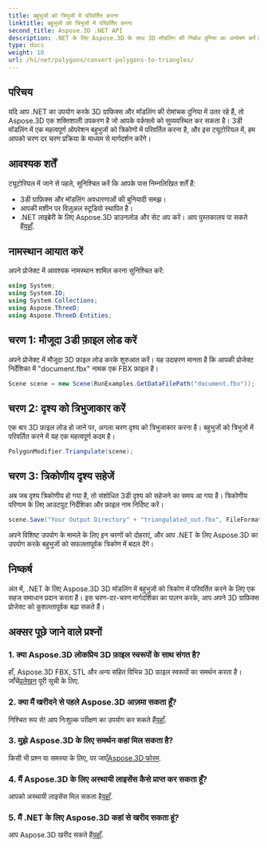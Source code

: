 ```yaml
---
title: बहुभुजों को त्रिभुजों में परिवर्तित करना
linktitle: बहुभुजों को त्रिभुजों में परिवर्तित करना
second_title: Aspose.3D .NET API
description: .NET के लिए Aspose.3D के साथ 3D मॉडलिंग की निर्बाध दुनिया का अन्वेषण करें। हमारे चरण-दर-चरण मार्गदर्शिका का उपयोग करके आसानी से बहुभुजों को त्रिभुजों में बदलें। अभी अपने मुफ़्त ट्रायल को डाउनलोड करें!
type: docs
weight: 10
url: /hi/net/polygons/convert-polygons-to-triangles/
---
```

## परिचय
यदि आप .NET का उपयोग करके 3D ग्राफिक्स और मॉडलिंग की रोमांचक दुनिया में उतर रहे हैं, तो Aspose.3D एक शक्तिशाली उपकरण है जो आपके वर्कफ़्लो को सुव्यवस्थित कर सकता है। 3डी मॉडलिंग में एक महत्वपूर्ण ऑपरेशन बहुभुजों को त्रिकोणों में परिवर्तित करना है, और इस ट्यूटोरियल में, हम आपको चरण दर चरण प्रक्रिया के माध्यम से मार्गदर्शन करेंगे।
## आवश्यक शर्तें
ट्यूटोरियल में जाने से पहले, सुनिश्चित करें कि आपके पास निम्नलिखित शर्तें हैं:
- 3डी ग्राफ़िक्स और मॉडलिंग अवधारणाओं की बुनियादी समझ।
- आपकी मशीन पर विज़ुअल स्टूडियो स्थापित है।
-  .NET लाइब्रेरी के लिए Aspose.3D डाउनलोड और सेट अप करें। आप पुस्तकालय पा सकते हैं[यहाँ](https://releases.aspose.com/3d/net/).
## नामस्थान आयात करें
अपने प्रोजेक्ट में आवश्यक नामस्थान शामिल करना सुनिश्चित करें:
```csharp
using System;
using System.IO;
using System.Collections;
using Aspose.ThreeD;
using Aspose.ThreeD.Entities;
```
## चरण 1: मौजूदा 3डी फ़ाइल लोड करें
अपने प्रोजेक्ट में मौजूदा 3D फ़ाइल लोड करके शुरुआत करें। यह उदाहरण मानता है कि आपकी प्रोजेक्ट निर्देशिका में "document.fbx" नामक एक FBX फ़ाइल है।
```csharp
Scene scene = new Scene(RunExamples.GetDataFilePath("document.fbx"));
```
## चरण 2: दृश्य को त्रिभुजाकार करें
एक बार 3D फ़ाइल लोड हो जाने पर, अगला चरण दृश्य को त्रिभुजाकार करना है। बहुभुजों को त्रिभुजों में परिवर्तित करने में यह एक महत्वपूर्ण कदम है।
```csharp
PolygonModifier.Triangulate(scene);
```
## चरण 3: त्रिकोणीय दृश्य सहेजें
अब जब दृश्य त्रिकोणीय हो गया है, तो संशोधित 3डी दृश्य को सहेजने का समय आ गया है। त्रिकोणीय परिणाम के लिए आउटपुट निर्देशिका और फ़ाइल नाम निर्दिष्ट करें।
```csharp
scene.Save("Your Output Directory" + "triangulated_out.fbx", FileFormat.FBX7400ASCII);
```
अपने विशिष्ट उपयोग के मामले के लिए इन चरणों को दोहराएं, और आप .NET के लिए Aspose.3D का उपयोग करके बहुभुजों को सफलतापूर्वक त्रिकोण में बदल देंगे।
## निष्कर्ष
अंत में, .NET के लिए Aspose.3D 3D मॉडलिंग में बहुभुजों को त्रिकोण में परिवर्तित करने के लिए एक सहज समाधान प्रदान करता है। इस चरण-दर-चरण मार्गदर्शिका का पालन करके, आप अपने 3D ग्राफ़िक्स प्रोजेक्ट को कुशलतापूर्वक बढ़ा सकते हैं।
## अक्सर पूछे जाने वाले प्रश्नों
### 1. क्या Aspose.3D लोकप्रिय 3D फ़ाइल स्वरूपों के साथ संगत है?
 हाँ, Aspose.3D FBX, STL और अन्य सहित विभिन्न 3D फ़ाइल स्वरूपों का समर्थन करता है। जाँचें[प्रलेखन](https://reference.aspose.com/3d/net/) पूरी सूची के लिए.
### 2. क्या मैं खरीदने से पहले Aspose.3D आज़मा सकता हूँ?
 निश्चित रूप से! आप निःशुल्क परीक्षण का उपयोग कर सकते हैं[यहाँ](https://releases.aspose.com/).
### 3. मुझे Aspose.3D के लिए समर्थन कहां मिल सकता है?
किसी भी प्रश्न या समस्या के लिए, पर जाएँ[Aspose.3D फोरम](https://forum.aspose.com/c/3d/18).
### 4. मैं Aspose.3D के लिए अस्थायी लाइसेंस कैसे प्राप्त कर सकता हूँ?
 आपको अस्थायी लाइसेंस मिल सकता है[यहाँ](https://purchase.aspose.com/temporary-license/).
### 5. मैं .NET के लिए Aspose.3D कहां से खरीद सकता हूं?
 आप Aspose.3D खरीद सकते हैं[यहाँ](https://purchase.aspose.com/buy).
